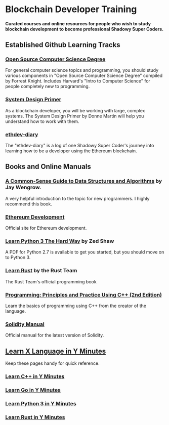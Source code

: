 # **Blockchain Developer Training**
#### Curated courses and online resources for people who wish to study blockchain development to become professional Shadowy Super Coders.

## Established Github Learning Tracks
### [Open Source Computer Science Degree](https://github.com/forrestknight/open-source-cs)
For general computer science topics and programming, you should study various components in "Open Source Computer Science Degree" compiled by Forrest Knight.  Includes Harvard's "Intro to Computer Science" for people completely new to programming.

### [System Design Primer](https://github.com/donnemartin/system-design-primer)
As a blockchain developer, you will be working with large, complex systems.  The System Design Primer by Donne Martin will help you understand how to work with them.

### [ethdev-diary](https://github.com/steadylearner/ethdev-diary)
The "ethdev-diary" is a log of one Shadowy Super Coder's journey into learning how to be a developer using the Ethereum blockchain.


## Books and Online Manuals
### [A Common-Sense Guide to Data Structures and Algorithms](https://pragprog.com/titles/jwdsal2/a-common-sense-guide-to-data-structures-and-algorithms-second-edition/) by Jay Wengrow.
A very helpful introduction to the topic for new programmers.  I highly recommend this book.
### [Ethereum Development](https://ethereum.org/en/developers/docs/)
Official site for Ethereum development.
### [Learn Python 3 The Hard Way](https://learnpythonthehardway.org/python3/) by Zed Shaw
A PDF for Python 2.7 is available to get you started, but you should move on to Python 3.
### [Learn Rust](https://www.rust-lang.org/learn) by the Rust Team
The Rust Team's official programming book
### [Programming: Principles and Practice Using C++ (2nd Edition)](https://www.amazon.com/Programming-Principles-Practice-Using-2nd/dp/0321992784/ref=sr_1_4?dchild=1&keywords=stroustrup+c%2B%2B&qid=1634097350&sr=8-4)
Learn the basics of programming using C++ from the creator of the language.
### [Solidity Manual](https://docs.soliditylang.org/en/latest/)
Official manual for the latest version of Solidity.

## [Learn X Language in Y Minutes](learnxinyminutes.com/)
Keep these pages handy for quick reference.
### [Learn C++ in Y Minutes](https://learnxinyminutes.com/docs/c++/)
### [Learn Go in Y Minutes](https://learnxinyminutes.com/docs/go/)
### [Learn Python 3 in Y Minutes](https://learnxinyminutes.com/docs/python/)
### [Learn Rust in Y Minutes](https://learnxinyminutes.com/docs/rust/)

